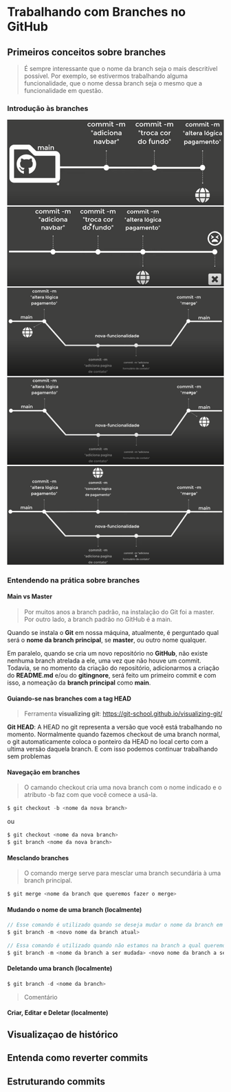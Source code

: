 # Trabalhando com Branches no GitHub



## Primeiros conceitos sobre branches

> É sempre interessante que o nome da branch seja o mais descritível possível. Por exemplo, se estivermos trabalhando alguma funcionalidade, que o nome dessa branch seja o mesmo que a funcionalidade em questão.



### Introdução às branches

<img src="./img/v01f01.png">

<img src="./img/v01f02.png">

<img src="./img/v01f03.png">

<img src="./img/v01f04.png">

<img src="./img/v01f05.png">



### Entendendo na prática sobre branches



#### Main vs Master

> Por muitos anos a branch padrão, na instalação do Git foi a master. Por outro lado, a branch padrão no GitHub é a main.

Quando se instala o **Git** em nossa máquina, atualmente, é perguntado qual será o **nome da branch principal**, se **master**, ou outro nome qualquer.

Em paralelo, quando se cria um novo repositório no **GitHub**, não existe nenhuma branch atrelada a ele, uma vez que não houve um commit. Todavia, se no momento da criação do repositório, adicionarmos a criação do **README.md** e/ou do **gitingnore**, será feito um primeiro commit e com isso, a nomeação da **branch principal** como **main**.



#### Guiando-se nas branches com a tag HEAD

> Ferramenta **visualizing git**: https://git-school.github.io/visualizing-git/



**Git HEAD**: A HEAD no git representa a versão que você está trabalhando no momento. Normalmente quando fazemos checkout de uma branch normal, o git automaticamente coloca o ponteiro da HEAD no local certo com a ultima versão daquela branch. E com isso podemos continuar trabalhando sem problemas



#### Navegação em branches

> O camando checkout cria uma nova branch com o nome indicado e o atributo -b faz com que você comece a usá-la.

```js
$ git checkout -b <nome da nova branch>
```

ou

```js
$ git checkout <nome da nova branch>
$ git branch <nome da nova branch>
```

#### Mesclando branches

> O comando merge serve para mesclar uma branch secundária à uma branch principal.

```js
$ git merge <nome da branch que queremos fazer o merge>
```

#### Mudando o nome de uma branch (localmente)

```js
// Esse comando é utilizado quando se deseja mudar o nome da branch em que estamos naquele momento
$ git branch -m <novo nome da branch atual>
```

```js
// Essa comando é utilizado quando não estamos na branch a qual queremos mudar o nome
$ git branch -m <nome da branch a ser mudada> <novo nome da branch a ser mudada>
```

#### Deletando uma branch (localmente)

```js
$ git branch -d <nome da branch>
```



> Comentário









#### Criar, Editar e Deletar (localmente)







## Visualizaçao de histórico







## Entenda como reverter commits







## Estruturando commits






